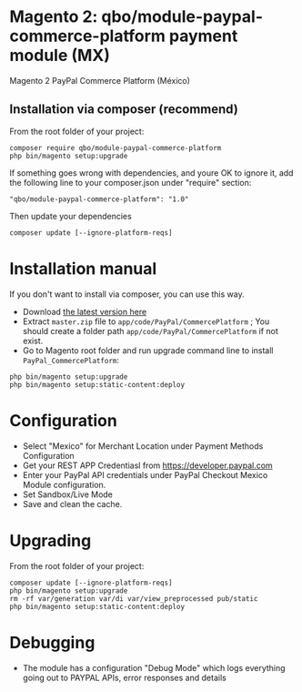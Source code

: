 # Magento 2: qbo/module-paypal-commerce-platform payment module (MX)
Magento 2 PayPal Commerce Platform (México)

## Installation via composer (recommend)

From the root folder of your project:
```
composer require qbo/module-paypal-commerce-platform
php bin/magento setup:upgrade
```
If something goes wrong with dependencies, and youre OK to ignore it,  add the following line to your composer.json under "require" section:
```
"qbo/module-paypal-commerce-platform": "1.0"
```
Then update your dependencies
```
composer update [--ignore-platform-reqs]
```

# Installation manual

If you don't want to install via composer, you can use this way. 

- Download [the latest version here](https://github.com/qbo-tech/magento2-paypal-commerce-platform/archive/master.zip) 
- Extract `master.zip` file to `app/code/PayPal/CommercePlatform` ; You should create a folder path `app/code/PayPal/CommercePlatform` if not exist.
- Go to Magento root folder and run upgrade command line to install `PayPal_CommercePlatform`:

```
php bin/magento setup:upgrade
php bin/magento setup:static-content:deploy
```

# Configuration

- Select "Mexico" for Merchant Location under Payment Methods Configuration
- Get your REST APP Credentiasl from https://developer.paypal.com
- Enter your PayPal API credentials under PayPal Checkout Mexico Module configuration.
- Set Sandbox/Live Mode
- Save and clean the cache.

# Upgrading

From the root folder of your project:
```
composer update [--ignore-platform-reqs]
php bin/magento setup:upgrade
rm -rf var/generation var/di var/view_preprocessed pub/static
php bin/magento setup:static-content:deploy
```
# Debugging

- The module has a configuration "Debug Mode" which logs everything going out to PAYPAL APIs, error responses and details
